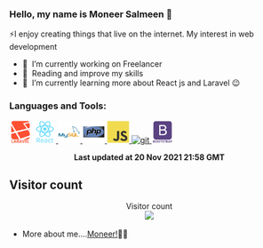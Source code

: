 ### Hello, my name is Moneer Salmeen 👋
 ⚡I enjoy creating things that live on the internet. My interest in web development

- 🔭 &nbsp;I’m currently working on Freelancer
- 🔭 &nbsp;Reading and improve my skills
- 🌱 &nbsp;I’m currently learning more about React js and Laravel 😉 



### Languages and Tools:
<p align="left"><img src="https://raw.githubusercontent.com/devicons/devicon/master/icons/laravel/laravel-plain-wordmark.svg" alt="laravel" width="40" height="40"/>
<a href="https://reactjs.org/" target="_blank"> <img src="https://raw.githubusercontent.com/devicons/devicon/master/icons/react/react-original-wordmark.svg" alt="react" width="40" height="40"/> 
</a>
<a href="https://www.mysql.com/" target="_blank"> <img src="https://raw.githubusercontent.com/devicons/devicon/master/icons/mysql/mysql-original-wordmark.svg" alt="mysql" width="40" height="40"/>
</a>
<a href="https://www.php.net" target="_blank"> <img src="https://raw.githubusercontent.com/devicons/devicon/master/icons/php/php-original.svg" alt="php" width="40" height="40"/>
</a>
<a href="https://developer.mozilla.org/en-US/docs/Web/JavaScript" target="_blank"> <img src="https://raw.githubusercontent.com/devicons/devicon/master/icons/javascript/javascript-original.svg" alt="javascript" width="40" height="40"/> 
</a>
 <a href="https://git-scm.com/" target="_blank"> <img src="https://www.vectorlogo.zone/logos/git-scm/git-scm-icon.svg" alt="git" width="40" height="40"/> </a>
<a href="https://getbootstrap.com" target="_blank"> <img src="https://raw.githubusercontent.com/devicons/devicon/master/icons/bootstrap/bootstrap-plain-wordmark.svg" alt="bootstrap" width="40" height="40"/>
</a>
</p>


<p align="center"> <strong>Last updated at 20 Nov 2021 21:58 GMT</strong></p>


## Visitor count

<p align="center"> 
  Visitor count<br>
  <img src="https://profile-counter.glitch.me/Moneer99/count.svg" />
</p>

- More about me....[Moneer!](https://moneer99.github.io/moneer_Resume/)👋✨



